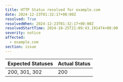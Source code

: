 ```yaml
---
title: HTTP Status resolved for example.com
date: 2024-12-23T01:32:17+00:00Z
resolved: True
resolvedWhen: 2024-12-23T01:32:17+00:00Z
resolvedStartTime: 2024-10-25T21:09:43.191474+00:00
severity: notice
affected:
  - example.com
section: issue
---
```


| Expected Statuses | Actual Status  |
|-------------------|----------------|
| 200, 301, 302 | 200 |
